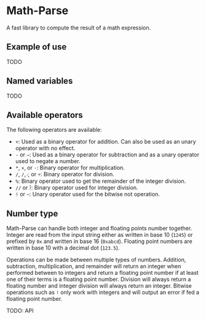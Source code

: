 # Math-Parse

A fast library to compute the result of a math expression.

## Example of use

TODO

## Named variables

TODO

## Available operators

The following operators are available:

* `+`: Used as a binary operator for addition. Can also be used as an unary operator with no effect.
* `-` or `−`: Used as a binary operator for subtraction and as a unary operator used to negate a number.
* `*`, `×`, or `·`: Binary operator for multiplication.
* `/`, `∕`, `⁄`, or `÷`: Binary operator for division.
* `%`: Binary operator used to get the remainder of the integer division.
* `//` or `⟌`: Binary operator used for integer division.
* `!` or `~`: Unary operator used for the bitwise not operation.

## Number type

Math-Parse can handle both integer and floating points number together. Integer are read from the input string either as written in base 10 (`1245`) or prefixed by `0x` and written in base 16 (`0xabcd`). Floating point numbers are written in base 10 with a decimal dot (`123.5`).

Operations can be made between multiple types of numbers. Addition, subtraction, multiplication, and remainder will return an integer when performed between to integers and return a floating point number if at least one of their terms is a floating point number. Division will always return a floating number and integer division will always return an integer. Bitwise operations such as `!` only work with integers and will output an error if fed a floating point number.

TODO: API

